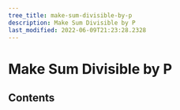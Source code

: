 ```yaml
---
tree_title: make-sum-divisible-by-p
description: Make Sum Divisible by P
last_modified: 2022-06-09T21:23:28.2328
---
```


# Make Sum Divisible by P

## Contents

